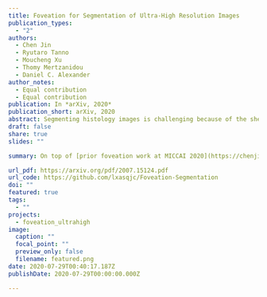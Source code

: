 ```yaml
---
title: Foveation for Segmentation of Ultra-High Resolution Images
publication_types:
  - "2"
authors:
  - Chen Jin
  - Ryutaro Tanno
  - Moucheng Xu
  - Thomy Mertzanidou
  - Daniel C. Alexander
author_notes:
  - Equal contribution
  - Equal contribution
publication: In *arXiv, 2020*
publication_short: arXiv, 2020
abstract: Segmenting histology images is challenging because of the sheer size of the images with millions or even billions of pixels. Typical solutions include dividing input images into patches of fixed size and/or down-sampling to meet memory constraints. Such operations incur information loss in the field-of-view (FoV) i.e., spatial coverage and the image resolution. The impact on segmentation performance is, however, as yet understudied. In this work, we start with a motivational experiment which demonstrates that the trade-off between FoV and resolution affects the segmentation performance on ultra-high resolution images—and furthermore, its influence also varies spatially according to the local patterns in different areas. We then introduce foveation module, a learnable “dataloader” which, for a given ultra-high resolution image, adaptively chooses the appropriate configuration (FoV/resolution trade-off) of the input patch to feed to the downstream segmentation model at each spatial location of the image. The foveation module is jointly trained with the segmentation network to maximise the task performance. We demonstrate on three publicly available high-resolution image datasets that the foveation module consistently improves segmentation performance over the cases trained with patches of fixed FoV/resolution trade-off. Our approach achieves the SoTA performance on the DeepGlobe aerial image dataset. On the Gleason2019 histopathology dataset, our model achieves better segmentation accuracy for the two most clinically important and ambiguous classes (Gleason Grade 3 and 4) than the top performers in the challenge by 13.1% and 7.5%, and improves on the average performance of 6 human experts by 6.5% and 7.5%. Our code and trained models are available at [https://github.com/lxasqjc/Foveation-Segmentation](https://github.com/lxasqjc/Foveation-Segmentation).
draft: false
share: true
slides: ""

summary: On top of [prior foveation work at MICCAI 2020](https://chenjin.netlify.app/publication/foveation/), in this extended version, we further introduce the more computational efficient hard-gated categorical sampling of FoV-resolution patch configurations at each location and provided two differentiable solutions. We demonstrated the generical applicability on three vision datasets including Cityscapes, DeepGlobe aerial image and Gleason2019 histopathology dataset.

url_pdf: https://arxiv.org/pdf/2007.15124.pdf
url_code: https://github.com/lxasqjc/Foveation-Segmentation
doi: ""
featured: true
tags:
  - ""
projects:
  - foveation_ultrahigh
image:
  caption: ""
  focal_point: ""
  preview_only: false
  filename: featured.png
date: 2020-07-29T00:40:17.187Z
publishDate: 2020-07-29T00:00:00.000Z

---
```


<!-- {{% callout note %}}
Click the *Cite* button above to demo the feature to enable visitors to import publication metadata into their reference management software.
{{% /callout %}}

{{% callout note %}}
Create your slides in Markdown - click the *Slides* button to check out the example.
{{% /callout %}} -->

<!-- Supplementary notes can be added here, including [code, math, and images](https://wowchemy.com/docs/writing-markdown-latex/). -->
